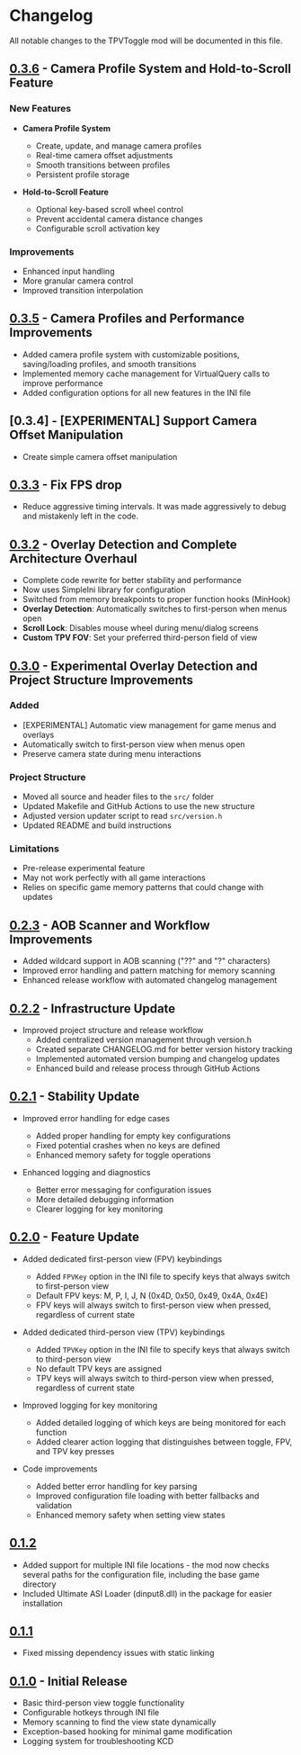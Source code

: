 # Changelog

All notable changes to the TPVToggle mod will be documented in this file.

## [0.3.6] - Camera Profile System and Hold-to-Scroll Feature

### New Features
- **Camera Profile System**
  - Create, update, and manage camera profiles
  - Real-time camera offset adjustments
  - Smooth transitions between profiles
  - Persistent profile storage

- **Hold-to-Scroll Feature**
  - Optional key-based scroll wheel control
  - Prevent accidental camera distance changes
  - Configurable scroll activation key

### Improvements
- Enhanced input handling
- More granular camera control
- Improved transition interpolation

## [0.3.5] - Camera Profiles and Performance Improvements

- Added camera profile system with customizable positions, saving/loading profiles, and smooth transitions
- Implemented memory cache management for VirtualQuery calls to improve performance
- Added configuration options for all new features in the INI file

## [0.3.4] - [EXPERIMENTAL] Support Camera Offset Manipulation

- Create simple camera offset manipulation

## [0.3.3] - Fix FPS drop

- Reduce aggressive timing intervals. It was made aggressively to debug and mistakenly left in the code.

## [0.3.2] - Overlay Detection and Complete Architecture Overhaul

- Complete code rewrite for better stability and performance
- Now uses SimpleIni library for configuration
- Switched from memory breakpoints to proper function hooks (MinHook)
- **Overlay Detection**: Automatically switches to first-person when menus open
- **Scroll Lock**: Disables mouse wheel during menu/dialog screens
- **Custom TPV FOV**: Set your preferred third-person field of view

## [0.3.0] - Experimental Overlay Detection and Project Structure Improvements


### Added
- [EXPERIMENTAL] Automatic view management for game menus and overlays
- Automatically switch to first-person view when menus open
- Preserve camera state during menu interactions

### Project Structure
- Moved all source and header files to the `src/` folder
- Updated Makefile and GitHub Actions to use the new structure
- Adjusted version updater script to read `src/version.h`
- Updated README and build instructions

### Limitations
- Pre-release experimental feature
- May not work perfectly with all game interactions
- Relies on specific game memory patterns that could change with updates

## [0.2.3] - AOB Scanner and Workflow Improvements


- Added wildcard support in AOB scanning ("??" and "?" characters)
- Improved error handling and pattern matching for memory scanning
- Enhanced release workflow with automated changelog management

## [0.2.2] - Infrastructure Update

- Improved project structure and release workflow
  - Added centralized version management through version.h
  - Created separate CHANGELOG.md for better version history tracking
  - Implemented automated version bumping and changelog updates
  - Enhanced build and release process through GitHub Actions

## [0.2.1] - Stability Update

- Improved error handling for edge cases
  - Added proper handling for empty key configurations
  - Fixed potential crashes when no keys are defined
  - Enhanced memory safety for toggle operations

- Enhanced logging and diagnostics
  - Better error messaging for configuration issues
  - More detailed debugging information
  - Clearer logging for key monitoring

## [0.2.0] - Feature Update

- Added dedicated first-person view (FPV) keybindings
  - Added `FPVKey` option in the INI file to specify keys that always switch to first-person view
  - Default FPV keys: M, P, I, J, N (0x4D, 0x50, 0x49, 0x4A, 0x4E)
  - FPV keys will always switch to first-person view when pressed, regardless of current state

- Added dedicated third-person view (TPV) keybindings
  - Added `TPVKey` option in the INI file to specify keys that always switch to third-person view
  - No default TPV keys are assigned
  - TPV keys will always switch to third-person view when pressed, regardless of current state

- Improved logging for key monitoring
  - Added detailed logging of which keys are being monitored for each function
  - Added clearer action logging that distinguishes between toggle, FPV, and TPV key presses

- Code improvements
  - Added better error handling for key parsing
  - Improved configuration file loading with better fallbacks and validation
  - Enhanced memory safety when setting view states

## [0.1.2]

- Added support for multiple INI file locations - the mod now checks several paths for the configuration file, including the base game directory
- Included Ultimate ASI Loader (dinput8.dll) in the package for easier installation

## [0.1.1]

- Fixed missing dependency issues with static linking

## [0.1.0] - Initial Release

- Basic third-person view toggle functionality
- Configurable hotkeys through INI file
- Memory scanning to find the view state dynamically
- Exception-based hooking for minimal game modification
- Logging system for troubleshooting
KCD

[0.3.6]: https://github.com/tkhquang/KCD2Tools/releases/tag/TPVToggle-v0.3.6
[0.3.5]: https://github.com/tkhquang/KCD2Tools/releases/tag/TPVToggle-v0.3.5
[0.3.3]: https://github.com/tkhquang/KCD2Tools/releases/tag/TPVToggle-v0.3.3
[0.3.2]: https://github.com/tkhquang/KCD2Tools/releases/tag/TPVToggle-v0.3.2
[0.3.0]: https://github.com/tkhquang/KCD2Tools/releases/tag/TPVToggle-v0.3.0
[0.2.3]: https://github.com/tkhquang/KCD2Tools/releases/tag/TPVToggle-v0.2.3
[0.2.2]: https://github.com/tkhquang/KCD2Tools/releases/tag/TPVToggle-v0.2.2
[0.2.1]: https://github.com/tkhquang/KCD2Tools/releases/tag/TPVToggle-v0.2.1
[0.2.0]: https://github.com/tkhquang/KCD2Tools/releases/tag/TPVToggle-v0.2.0
[0.1.2]: https://github.com/tkhquang/KCD2Tools/releases/tag/TPVToggle-v0.1.2
[0.1.1]: https://github.com/tkhquang/KCD2Tools/releases/tag/TPVToggle-v0.1.1
[0.1.0]: https://github.com/tkhquang/KDC2Tools/releases/tag/TPVToggle-v0.1.0
